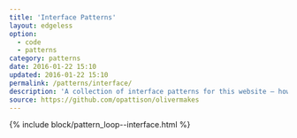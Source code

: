 ```yaml
---
title: 'Interface Patterns'
layout: edgeless
option:
  - code
  - patterns
category: patterns
date: 2016-01-22 15:10
updated: 2016-01-22 15:10
permalink: /patterns/interface/
description: 'A collection of interface patterns for this website – how the site’s navigation and interaction are designed.'
source: https://github.com/opattison/olivermakes
---
```


{% include block/pattern_loop--interface.html %}
